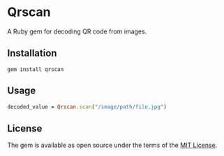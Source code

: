 # Qrscan

A Ruby gem for decoding QR code from images.

## Installation

```
gem install qrscan
```

## Usage

```ruby
decoded_value = Qrscan.scan("/image/path/file.jpg")
```

## License

The gem is available as open source under the terms of the [MIT License](https://opensource.org/licenses/MIT).
